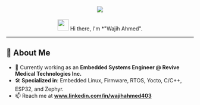 <h1 align="center">
  <img src="https://readme-typing-svg.herokuapp.com?font=Fira+Code&size=30&pause=1000&color=00C7B7&center=true&width=600&lines=Wajih+Ahmed;Embedded+Systems+Engineer;C++/C+%7C+ESP32+%7C+nRF91+%7C+STM32+C%2B%2B;Firmware+%7C+Linux+Kernel+%7C+RTOS">
</h1>

<p align="center">
  <img src="https://media.giphy.com/media/hvRJCLFzcasrR4ia7z/giphy.gif" width="30">  
  Hi there, I'm *"Wajih Ahmed".
</p>

---

## 🚀 About Me
- 🔭 Currently working as an **Embedded Systems Engineer @ Revive Medical Technologies Inc.**
- 🛠️ **Specialized in**: Embedded Linux, Firmware, RTOS, Yocto, C/C++, ESP32, and Zephyr.
- 📫 Reach me at **www.linkedin.com/in/wajihahmed403**
